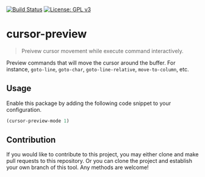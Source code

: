 [![Build Status](https://travis-ci.com/jcs-elpa/cursor-preview.svg?branch=master)](https://travis-ci.com/jcs-elpa/cursor-preview)
[![License: GPL v3](https://img.shields.io/badge/License-GPL%20v3-blue.svg)](https://www.gnu.org/licenses/gpl-3.0)

# cursor-preview
> Preivew cursor movement while execute command interactively.

Preview commands that will move the cursor around the buffer. For
instance, `goto-line`, `goto-char`, `goto-line-relative`,
`move-to-column`, etc.

## Usage

Enable this package by adding the following code snippet to your configuration.

```el
(cursor-preview-mode 1)
```

## Contribution

If you would like to contribute to this project, you may either
clone and make pull requests to this repository. Or you can
clone the project and establish your own branch of this tool.
Any methods are welcome!
